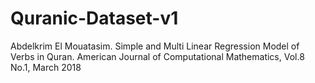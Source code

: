 # Quranic-Dataset-v1
Abdelkrim El Mouatasim. Simple and Multi Linear Regression Model of Verbs in Quran. American Journal of Computational Mathematics, Vol.8 No.1, March 2018
